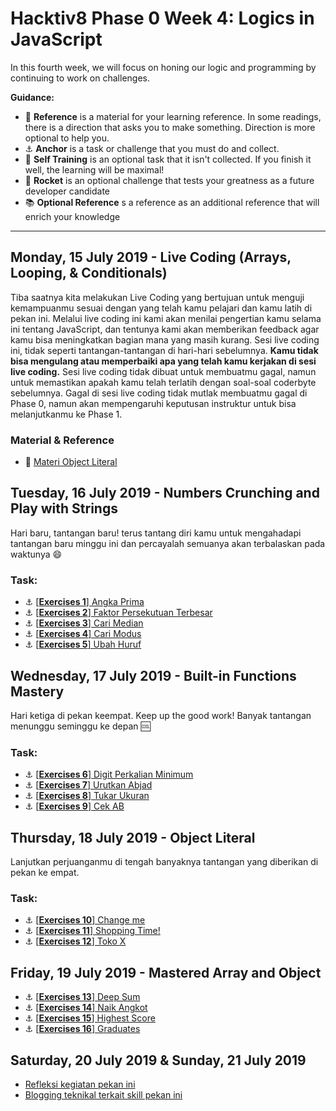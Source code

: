 # Hacktiv8 Phase 0 Week 4: Logics in JavaScript

In this fourth week, we will focus on honing our logic and programming by continuing to work on challenges.

**Guidance:**
- :notebook_with_decorative_cover: **Reference** is a material for your learning reference. In some readings, there is a direction that asks you to make something. Direction is more optional to help you.
- :anchor: **Anchor** is a task or challenge that you must do and collect.
- 💪 **Self Training** is an optional task that it isn't collected. If you finish it well, the learning will be maximal!
- :rocket: **Rocket** is an optional challenge that tests your greatness as a future developer candidate
- :books: **Optional Reference** s a reference as an additional reference that will enrich your knowledge
---

## Monday, 15 July 2019 - Live Coding (Arrays, Looping, & Conditionals)

Tiba saatnya kita melakukan Live Coding yang bertujuan untuk menguji kemampuanmu sesuai dengan yang telah kamu pelajari dan kamu latih di pekan ini. Melalui live coding ini kami akan menilai pengertian kamu selama ini tentang JavaScript, dan tentunya kami akan memberikan feedback agar kamu bisa meningkatkan bagian mana yang masih kurang. Sesi live coding ini, tidak seperti tantangan-tantangan di hari-hari sebelumnya. **Kamu tidak bisa mengulang atau memperbaiki apa yang telah kamu kerjakan di sesi live coding.** Sesi live coding tidak dibuat untuk membuatmu gagal, namun untuk memastikan apakah kamu telah terlatih dengan soal-soal coderbyte sebelumnya. Gagal di sesi live coding tidak mutlak membuatmu gagal di Phase 0, namun akan mempengaruhi keputusan instruktur untuk bisa melanjutkanmu ke Phase 1.

### Material & Reference
- :notebook_with_decorative_cover:
[Materi Object Literal](/modules/js-object-literal.md)

## Tuesday, 16 July 2019 - Numbers Crunching and Play with Strings
Hari baru, tantangan baru! terus tantang diri kamu untuk mengahadapi tantangan baru minggu ini dan percayalah semuanya akan terbalaskan pada waktunya :smile:

### Task:
- :anchor:
[[**Exercises 1**] Angka Prima](/modules/challenge-angka-prima.md)
- :anchor:
[[**Exercises 2**] Faktor Persekutuan Terbesar](/modules/challenge-faktor-persekutuan-terbesar.md)
- :anchor:
[[**Exercises 3**] Cari Median](/modules/challenge-cari-median.md)
- :anchor:
[[**Exercises 4**] Cari Modus](/modules/challenge-cari-modus.md)
- :anchor:
[[**Exercises 5**] Ubah Huruf](/modules/challenge-ubah-huruf.md)

## Wednesday, 17 July 2019 - Built-in Functions Mastery
Hari ketiga di pekan keempat. Keep up the good work! Banyak tantangan menunggu seminggu ke depan :cool:

### Task:
- :anchor:
[[**Exercises 6**] Digit Perkalian Minimum](/modules/challenge-digit-perkalian-minimum.md)
- :anchor:
[[**Exercises 7**] Urutkan Abjad](/modules/challenge-urutkan-abjad.md)
- :anchor:
[[**Exercises 8**] Tukar Ukuran](/modules/challenge-tukar-besar-kecil.md)
- :anchor:
[[**Exercises 9**] Cek AB](/modules/challenge-cek-ab.md)

## Thursday, 18 July 2019 - Object Literal
Lanjutkan perjuanganmu di tengah banyaknya tantangan yang diberikan di pekan ke empat.

### Task:
- :anchor:
[[**Exercises 10**] Change me](modules/challenge-object-literal.md)
- :anchor:
[[**Exercises 11**] Shopping Time!](modules/challenge-shopping-time.md)
- :anchor:
[[**Exercises 12**] Toko X](modules/challenge-toko-x.md)


## Friday, 19 July 2019 - Mastered Array and Object
- :anchor: [[**Exercises 13**] Deep Sum](modules/challenge-deep-sum.md)
- :anchor: [[**Exercises 14**] Naik Angkot](modules/challenge-naik-angkot.md)
- :anchor: [[**Exercises 15**] Highest Score](modules/challenge-highest-score.md)
- :anchor: [[**Exercises 16**] Graduates](modules/challenge-graduates.md)

## Saturday, 20 July 2019 & Sunday, 21 July 2019

- [Refleksi kegiatan pekan ini](https://github.com/hacktiv8/phase-0-activities/blob/master/modules/reflection.md)
- [Blogging teknikal terkait skill pekan ini](https://github.com/hacktiv8/phase-0-activities/blob/master/modules/blog.md)
